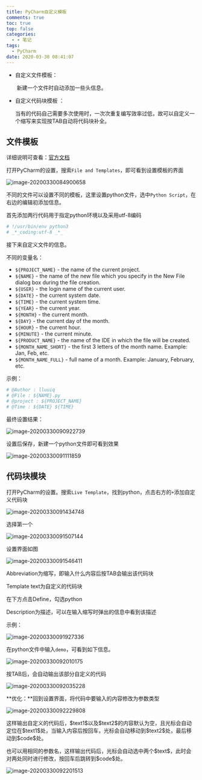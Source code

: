 ```yaml
---
title: PyCharm自定义模板
comments: true
toc: true
top: false
categories:
  - - 笔记
tags:
  - PyCharm
date: 2020-03-30 08:41:07
---
```


- 自定义文件模板：

  ​	新建一个文件时自动添加一些头信息。

- 自定义代码块模板 ：

  ​	当有的代码自己需要多次使用时，一次次重复编写效率过低，故可以自定义一个缩写来实现按TAB自动将代码块补全。

<!-- more -->

## 文件模板

详细说明可查看：[官方文档](https://www.jetbrains.com/help/pycharm/2017.1/file-and-code-templates-2.html)

打开PyCharm的设置，搜索`File and Templates`，即可看到设置模板的界面

![image-20200330084900658](https://gitee.com/lluuiq/blog_img/raw/master/img/20200330091231.png)

不同的文件可以设置不同的模板，这里设置python文件，选中`Python Script`，在右边的编辑初添加信息。

首先添加两行代码用于指定python环境以及采用utf-8编码

```python
# !/usr/bin/env python3
# _*_coding:utf-8 _*_
```

接下来自定义文件的信息。

不同的变量名：

- `${PROJECT_NAME}` - the name of the current project.
- `${NAME}` - the name of the new file which you specify in the New File dialog box during the file creation.
- `${USER}` - the login name of the current user.
- `${DATE}` - the current system date.
- `${TIME}` - the current system time.
- `${YEAR}` - the current year.
- `${MONTH}` - the current month.
- `${DAY}` - the current day of the month.
- `${HOUR}` - the current hour.
- `${MINUTE}` - the current minute.
- `${PRODUCT_NAME}` - the name of the IDE in which the file will be created.
- `${MONTH_NAME_SHORT}` - the first 3 letters of the month name. Example: Jan, Feb, etc.
- `${MONTH_NAME_FULL}` - full name of a month. Example: January, February, etc.

示例：

```python
# @Author : lluuiq
# @File : ${NAME}.py
# @project : ${PROJECT_NAME}
# @Time : ${DATE} ${TIME}


```

最终设置结果：

![image-20200330090922739](https://gitee.com/lluuiq/blog_img/raw/master/img/20200330091236.png)

设置后保存，新建一个python文件即可看到效果

![image-20200330091111859](https://gitee.com/lluuiq/blog_img/raw/master/img/20200330091240.png)

## 代码块模块

打开PyCharm的设置。搜索`Live Template`，找到python，点击右方的`+`添加自定义代码块

![image-20200330091434748](https://gitee.com/lluuiq/blog_img/raw/master/img/20200330092511.png)

选择第一个

![image-20200330091507144](https://gitee.com/lluuiq/blog_img/raw/master/img/20200330092515.png)

设置界面如图

![image-20200330091546411](https://gitee.com/lluuiq/blog_img/raw/master/img/20200330092517.png)

Abbreviation为缩写，即输入什么内容后按TAB会输出该代码块

Template text为自定义的代码块

在下方点击Define，勾选python

Description为描述，可以在输入缩写时弹出的信息中看到该描述

示例：

![image-20200330091927336](https://gitee.com/lluuiq/blog_img/raw/master/img/20200330092520.png)

在python文件中输入`demo`，可看到如下信息。

![image-20200330092010175](https://gitee.com/lluuiq/blog_img/raw/master/img/20200330092522.png)

按TAB后，会自动输出该部分自定义的代码

![image-20200330092035228](https://gitee.com/lluuiq/blog_img/raw/master/img/20200330092524.png)

**优化：**回到设置界面，将代码中要输入的内容修改为参数类型

![image-20200330092229808](https://gitee.com/lluuiq/blog_img/raw/master/img/20200330092526.png)

这样输出自定义的代码后，\$text1\$以及\$text2\$的内容默认为空，且光标会自动定位在\$text1\$处，当输入内容后按回车，光标会自动移动到\$text2\$处，最后移动到\$code\$处。

也可以用相同的参数名，这样输出代码后，光标会自动选中两个\$text\$，此时会对两处同时进行修改，按回车后跳转到\$code\$处。

![image-20200330092201513](https://gitee.com/lluuiq/blog_img/raw/master/img/20200330092530.png)